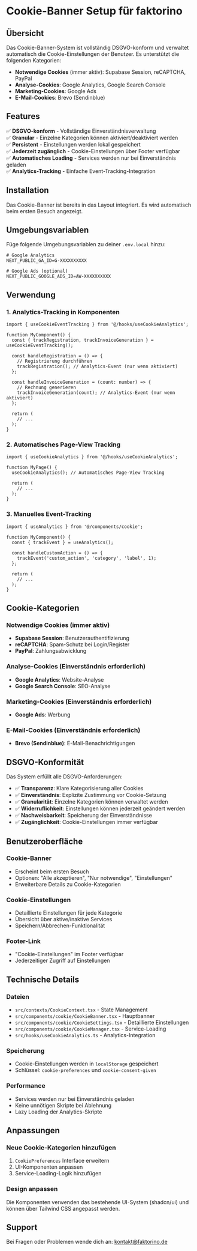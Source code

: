 # Cookie-Banner Setup für faktorino

## Übersicht

Das Cookie-Banner-System ist vollständig DSGVO-konform und verwaltet automatisch die Cookie-Einstellungen der Benutzer. Es unterstützt die folgenden Kategorien:

- **Notwendige Cookies** (immer aktiv): Supabase Session, reCAPTCHA, PayPal
- **Analyse-Cookies**: Google Analytics, Google Search Console
- **Marketing-Cookies**: Google Ads
- **E-Mail-Cookies**: Brevo (Sendinblue)

## Features

✅ **DSGVO-konform** - Vollständige Einverständnisverwaltung  
✅ **Granular** - Einzelne Kategorien können aktiviert/deaktiviert werden  
✅ **Persistent** - Einstellungen werden lokal gespeichert  
✅ **Jederzeit zugänglich** - Cookie-Einstellungen über Footer verfügbar  
✅ **Automatisches Loading** - Services werden nur bei Einverständnis geladen  
✅ **Analytics-Tracking** - Einfache Event-Tracking-Integration  

## Installation

Das Cookie-Banner ist bereits in das Layout integriert. Es wird automatisch beim ersten Besuch angezeigt.

## Umgebungsvariablen

Füge folgende Umgebungsvariablen zu deiner `.env.local` hinzu:

```env
# Google Analytics
NEXT_PUBLIC_GA_ID=G-XXXXXXXXXX

# Google Ads (optional)
NEXT_PUBLIC_GOOGLE_ADS_ID=AW-XXXXXXXXXX
```

## Verwendung

### 1. Analytics-Tracking in Komponenten

```tsx
import { useCookieEventTracking } from '@/hooks/useCookieAnalytics';

function MyComponent() {
  const { trackRegistration, trackInvoiceGeneration } = useCookieEventTracking();

  const handleRegistration = () => {
    // Registrierung durchführen
    trackRegistration(); // Analytics-Event (nur wenn aktiviert)
  };

  const handleInvoiceGeneration = (count: number) => {
    // Rechnung generieren
    trackInvoiceGeneration(count); // Analytics-Event (nur wenn aktiviert)
  };

  return (
    // ...
  );
}
```

### 2. Automatisches Page-View Tracking

```tsx
import { useCookieAnalytics } from '@/hooks/useCookieAnalytics';

function MyPage() {
  useCookieAnalytics(); // Automatisches Page-View Tracking

  return (
    // ...
  );
}
```

### 3. Manuelles Event-Tracking

```tsx
import { useAnalytics } from '@/components/cookie';

function MyComponent() {
  const { trackEvent } = useAnalytics();

  const handleCustomAction = () => {
    trackEvent('custom_action', 'category', 'label', 1);
  };

  return (
    // ...
  );
}
```

## Cookie-Kategorien

### Notwendige Cookies (immer aktiv)
- **Supabase Session**: Benutzerauthentifizierung
- **reCAPTCHA**: Spam-Schutz bei Login/Register
- **PayPal**: Zahlungsabwicklung

### Analyse-Cookies (Einverständnis erforderlich)
- **Google Analytics**: Website-Analyse
- **Google Search Console**: SEO-Analyse

### Marketing-Cookies (Einverständnis erforderlich)
- **Google Ads**: Werbung

### E-Mail-Cookies (Einverständnis erforderlich)
- **Brevo (Sendinblue)**: E-Mail-Benachrichtigungen

## DSGVO-Konformität

Das System erfüllt alle DSGVO-Anforderungen:

- ✅ **Transparenz**: Klare Kategorisierung aller Cookies
- ✅ **Einverständnis**: Explizite Zustimmung vor Cookie-Setzung
- ✅ **Granularität**: Einzelne Kategorien können verwaltet werden
- ✅ **Widerruflichkeit**: Einstellungen können jederzeit geändert werden
- ✅ **Nachweisbarkeit**: Speicherung der Einverständnisse
- ✅ **Zugänglichkeit**: Cookie-Einstellungen immer verfügbar

## Benutzeroberfläche

### Cookie-Banner
- Erscheint beim ersten Besuch
- Optionen: "Alle akzeptieren", "Nur notwendige", "Einstellungen"
- Erweiterbare Details zu Cookie-Kategorien

### Cookie-Einstellungen
- Detaillierte Einstellungen für jede Kategorie
- Übersicht über aktive/inaktive Services
- Speichern/Abbrechen-Funktionalität

### Footer-Link
- "Cookie-Einstellungen" im Footer verfügbar
- Jederzeitiger Zugriff auf Einstellungen

## Technische Details

### Dateien
- `src/contexts/CookieContext.tsx` - State Management
- `src/components/cookie/CookieBanner.tsx` - Hauptbanner
- `src/components/cookie/CookieSettings.tsx` - Detaillierte Einstellungen
- `src/components/cookie/CookieManager.tsx` - Service-Loading
- `src/hooks/useCookieAnalytics.ts` - Analytics-Integration

### Speicherung
- Cookie-Einstellungen werden in `localStorage` gespeichert
- Schlüssel: `cookie-preferences` und `cookie-consent-given`

### Performance
- Services werden nur bei Einverständnis geladen
- Keine unnötigen Skripte bei Ablehnung
- Lazy Loading der Analytics-Skripte

## Anpassungen

### Neue Cookie-Kategorien hinzufügen

1. `CookiePreferences` Interface erweitern
2. UI-Komponenten anpassen
3. Service-Loading-Logik hinzufügen

### Design anpassen

Die Komponenten verwenden das bestehende UI-System (shadcn/ui) und können über Tailwind CSS angepasst werden.

## Support

Bei Fragen oder Problemen wende dich an: kontakt@faktorino.de
